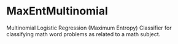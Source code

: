 # MaxEntMultinomial
Multinomial Logistic Regression (Maximum Entropy) Classifier for classifying math word problems as related to a math subject.
